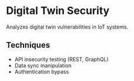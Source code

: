 # Digital Twin Security
Analyzes digital twin vulnerabilities in IoT systems.

## Techniques
- API insecurity testing (REST, GraphQL)
- Data sync manipulation
- Authentication bypass
